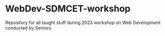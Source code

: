 # WebDev-SDMCET-workshop
Repository for all taught stuff during 2023 workshop on Web Development conducted by Seniors.
